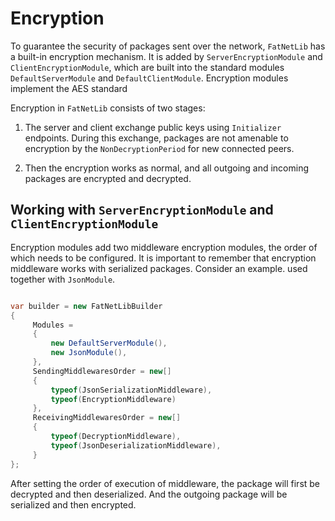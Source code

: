 ﻿# Encryption

To guarantee the security of packages sent over the network, `FatNetLib` has a built-in encryption mechanism. It is added
by `ServerEncryptionModule` and `ClientEncryptionModule`, which are built into the standard
modules `DefaultServerModule` and `DefaultClientModule`. Encryption modules implement the AES standard

Encryption in `FatNetLib` consists of two stages:

1. The server and client exchange public keys using `Initializer` endpoints. During this exchange, packages are not
   amenable to encryption by the `NonDecryptionPeriod` for new connected peers.

2. Then the encryption works as normal, and all outgoing and incoming packages are encrypted and decrypted.

## Working with `ServerEncryptionModule` and `ClientEncryptionModule`

Encryption modules add two middleware encryption modules, the order of which needs to be configured. It is important to
remember that encryption middleware works with serialized packages. Consider an example. used together with `JsonModule`.

```c#

var builder = new FatNetLibBuilder
{
     Modules =
     {
         new DefaultServerModule(),
         new JsonModule(),
     },
     SendingMiddlewaresOrder = new[]
     {
         typeof(JsonSerializationMiddleware),
         typeof(EncryptionMiddleware)
     },
     ReceivingMiddlewaresOrder = new[]
     {
         typeof(DecryptionMiddleware),
         typeof(JsonDeserializationMiddleware),
     }
};
```

After setting the order of execution of middleware, the package will first be decrypted and then deserialized. And the
outgoing package will be serialized and then encrypted.